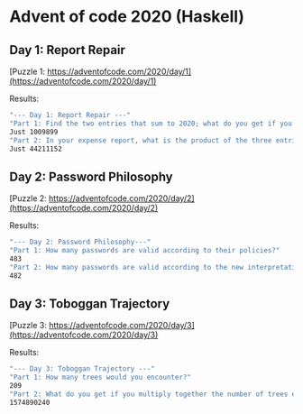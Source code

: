 # Advent of code 2020 (Haskell)

## Day 1: Report Repair

[Puzzle 1: https://adventofcode.com/2020/day/1](https://adventofcode.com/2020/day/1)

Results: 
```bash
"--- Day 1: Report Repair ---"
"Part 1: Find the two entries that sum to 2020; what do you get if you multiply them together?"
Just 1009899
"Part 2: In your expense report, what is the product of the three entries that sum to 2020?"
Just 44211152
```

## Day 2: Password Philosophy

[Puzzle 2: https://adventofcode.com/2020/day/2](https://adventofcode.com/2020/day/2)

Results: 
```bash
"--- Day 2: Password Philosophy---"
"Part 1: How many passwords are valid according to their policies?"
483
"Part 2: How many passwords are valid according to the new interpretation of the policies?"
482
```

## Day 3: Toboggan Trajectory 

[Puzzle 3: https://adventofcode.com/2020/day/3](https://adventofcode.com/2020/day/3)

Results: 
```bash
"--- Day 3: Toboggan Trajectory ---"
"Part 1: How many trees would you encounter?"
209
"Part 2: What do you get if you multiply together the number of trees encountered on each of the listed slopes?"
1574890240
```

